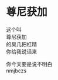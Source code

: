 <!DOCTYPE html>
<html>
<head>
<meta charset=“utf-8”>
<title>尊尼获加</title>
</head>
<body>
<h1>尊尼获加</h1>
<p>这个叫<br>尊尼获加<br>的臭几把杠精<br>你给我说话来</p>
<p>你今天要是说不明白<br>nmjbczs</p>
</body>
</html>

